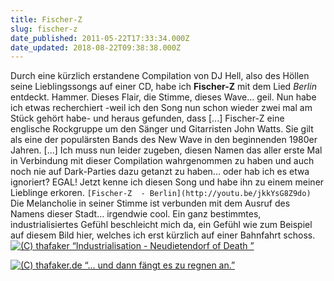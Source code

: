 ```yaml
---
title: Fischer-Z
slug: fischer-z
date_published: 2011-05-22T17:33:34.000Z
date_updated: 2018-08-22T09:38:38.000Z
---
```


Durch eine kürzlich erstandene Compilation von DJ Hell, also des Höllen seine Lieblingssongs auf einer CD, habe ich **Fischer-Z** mit dem Lied *Berlin* entdeckt. Hammer. Dieses Flair, die Stimme, dieses Wave... geil. Nun habe ich etwas recherchiert -weil ich den Song nun schon wieder zwei mal am Stück gehört habe- und heraus gefunden, dass [...] Fischer-Z eine englische Rockgruppe um den Sänger und Gitarristen John Watts. Sie gilt als eine der populärsten Bands des New Wave in den beginnenden 1980er Jahren. [...] Ich muss nun leider zugeben, diesen Namen das aller erste Mal in Verbindung mit dieser Compilation wahrgenommen zu haben und auch noch nie auf Dark-Parties dazu getanzt zu haben... oder hab ich es etwa ignoriert? EGAL! Jetzt kenne ich diesen Song und habe ihn zu einem meiner Lieblinge erkoren.
`[Fischer-Z  - Berlin](http://youtu.be/jkkYsG8Z9do)`
Die Melancholie in seiner Stimme ist verbunden mit dem Ausruf des Namens dieser Stadt... irgendwie cool. Ein ganz bestimmtes, industrialisiertes Gefühl beschleicht mich da, ein Gefühl wie zum Beispiel auf diesem Bild hier, welches ich erst kürzlich auf einer Bahnfahrt schoss.
[![(C) thafaker “Industrialisation - Neudietendorf of Death ”](//thafaker.de/wp-content/uploads/2011/05/eef4bec4ac7d40bd80d8fce53de36ef4_7.jpg)](http://thafaker.de/wp-content/uploads/2011/05/eef4bec4ac7d40bd80d8fce53de36ef4_7.jpg)

[![(C) thafaker.de “... und dann fängt es zu regnen an.”](//thafaker.de/wp-content/uploads/2011/05/76e4700b85384e208cfafa710e1175b2_7.jpg)](http://thafaker.de/wp-content/uploads/2011/05/76e4700b85384e208cfafa710e1175b2_7.jpg)
